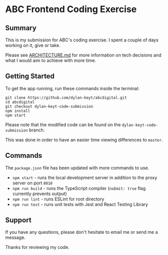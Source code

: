 # ABC Frontend Coding Exercise

## Summary

This is my submission for ABC's coding exercise. I spent a couple of days working on it, give or take.

Please see [ARCHITECTURE.md](./ARCHITECTURE.md) for more information on tech decisions and what I would aim to achieve with more time.

## Getting Started

To get the app running, run these commands inside the terminal:

    git clone https://github.com/dylan-keyt/abcdigital.git
    cd abcdigital
    git checkout dylan-keyt-code-submission
    npm install
    npm start

Please note that the modified code can be found on the `dylan-keyt-code-submission` branch.

This was done in order to have an easier time viewing differences to `master`.

## Commands

The `package.json` file has been updated with more commands to use.

- `npm start` - runs the local development server in addition to the proxy server on port `8010`
- `npm run build` - runs the TypeScript compiler (`noEmit: true` flag currently prevents output)
- `npm run lint` - runs ESLint for root directory
- `npm run test` - runs unit tests with Jest and React Testing Library

## Support

If you have any questions, please don't hesitate to email me or send me a message.

Thanks for reviewing my code.
